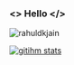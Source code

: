 ### <> Hello </>

<!--
**gitihm/gitihm** is a ✨ _special_ ✨ repository because its `README.md` (this file) appears on your GitHub profile.

Here are some ideas to get you started:

- 🔭 I’m currently working on ...
- 🌱 I’m currently learning ...
- 👯 I’m looking to collaborate on ...
- 🤔 I’m looking for help with ...
- 💬 Ask me about ...
- 📫 How to reach me: ...
- 😄 Pronouns: ...
- ⚡ Fun fact: ...
-->

<p align="left">
<img src=https://github-readme-stats.vercel.app/api?username=gitihm&show_icons=true&include_all_commits=true&count_private=true alt=rahuldkjain />
</p> 

[![gitihm stats](https://github-readme-stats.vercel.app/api/wakatime?username=gitihm&layout=compact)](https://github.com/anuraghazra/github-readme-stats)

